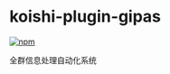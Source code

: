 # koishi-plugin-gipas

[![npm](https://img.shields.io/npm/v/koishi-plugin-gipas?style=flat-square)](https://www.npmjs.com/package/koishi-plugin-gipas)

全群信息处理自动化系统
